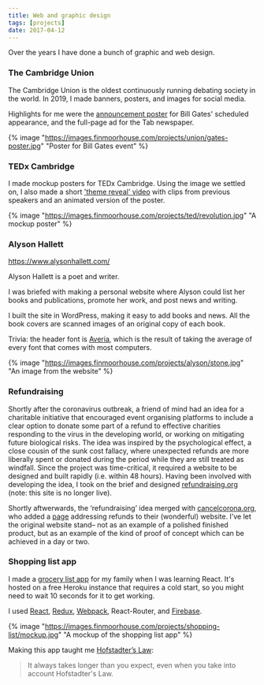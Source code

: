 ```yaml
---
title: Web and graphic design
tags: [projects]
date: 2017-04-12
---
```


Over the years I have done a bunch of graphic and web design.

### The Cambridge Union

The Cambridge Union is the oldest continuously running debating society in the world. In 2019, I made banners, posters, and images for social media.

Highlights for me were the [announcement poster](https://images.finmoorhouse.com/projects/union/gates-poster.jpg) for Bill Gates' scheduled appearance, and the full-page ad for the Tab newspaper.

{% image "https://images.finmoorhouse.com/projects/union/gates-poster.jpg" "Poster for Bill Gates event" %}

### TEDx Cambridge

I made mockup posters for TEDx Cambridge. Using the image we settled on, I also made a short ['theme reveal' video](https://www.facebook.com/watch/?v=676027009561214) with clips from previous speakers and an animated version of the poster.

{% image "https://images.finmoorhouse.com/projects/ted/revolution.jpg" "A mockup poster" %}

### Alyson Hallett

https://www.alysonhallett.com/

Alyson Hallett is a poet and writer.

I was briefed with making a personal website where Alyson could list her books and publications, promote her work, and post news and writing.

I built the site in WordPress, making it easy to add books and news. All the book covers are scanned images of an original copy of each book.

Trivia: the header font is [Averia](http://iotic.com/averia/), which is the result of taking the average of every font that comes with most computers.

{% image "https://images.finmoorhouse.com/projects/alyson/stone.jpg" "An image from the website" %}

### Refundraising

Shortly after the coronavirus outbreak, a friend of mind had an idea  for a charitable initiative that encouraged event organising platforms  to include a clear option to donate some part of a refund to effective  charities responding to the virus in the developing world, or working on mitigating future biological risks. The idea was inspired by the  psychological effect, a close cousin of the sunk cost fallacy, where  unexpected refunds are more liberally spent or donated during the period while they are still treated as windfall. Since the project was  time-critical, it required a website to be designed and built rapidly  (i.e. within 48 hours). Having been involved with developing the idea, I took on the brief and designed [refundraising.org](https://refundraising.org/) (note: this site is no longer live).

Shortly aftwerwards, the ‘refundraising’ idea merged with [cancelcorona.org](https://cancelcorona.org/), who added a [page](https://cancelcorona.org/refunds/) addressing refunds to their (wonderful) website. I’ve let the original  website stand– not as an example of a polished finished product, but as  an example of the kind of proof of concept which can be achieved in a  day or two.

### Shopping list app

I made a [grocery list app](https://fin-shopping-list.herokuapp.com/) for my family when I was learning React. It's hosted on a free Heroku instance that requires a cold start, so you might need to wait 10 seconds for it to get working.

I used [React](https://reactjs.org/), [Redux](https://redux.js.org/introduction/getting-started), [Webpack](https://webpack.js.org/), React-Router, and [Firebase](https://firebase.google.com/).

{% image "https://images.finmoorhouse.com/projects/shopping-list/mockup.jpg" "A mockup of the shopping list app" %}

Making this app taught me [Hofstadter’s Law](https://en.wikipedia.org/wiki/Hofstadter's_law):

> It always takes longer than you expect, even when you take into account Hofstadter's Law.